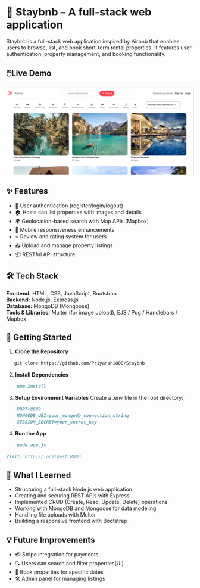 # 🏡 Staybnb – A full-stack web application


Staybnb is a full-stack web application inspired by Airbnb that enables users to browse, list, and book short-term rental properties. It features user authentication, property management, and booking functionality.


## 🖱️Live Demo

[![Watch the demo](./public/assets/demo-thumnail.png)](https://youtu.be/c1PWDNnYe7c)


## ✨ Features

- 🔐 User authentication (register/login/logout)
- 🏠 Hosts can list properties with images and details
- 🌍 Geolocation-based search with Map APIs (Mapbox) 
- 📱 Mobile responsiveness enhancements  
- ⭐ Review and rating system for users 
- 📤 Upload and manage property listings
- 📦 RESTful API structure


## 🛠️ Tech Stack

**Frontend:** HTML, CSS, JavaScript, Bootstrap  
**Backend:** Node.js, Express.js  
**Database:** MongoDB (Mongoose)  
**Tools & Libraries:** Multer (for image upload), EJS / Pug / Handlebars / Mapbox




## 🚀 Getting Started

1. **Clone the Repository**
```markdown
   git clone https://github.com/Priyanshi800/Staybnb
```

2. **Install Dependencies**
```markdown
    npm install
```

3. **Setup Environment Variables**
    Create a .env file in the root directory:
```markdown
    PORT=8080
    MONGODB_URI=your_mongodb_connection_string
    SESSION_SECRET=your_secret_key
```

4. **Run the App**
```markdown
    node app.js
```

```markdown
Visit: http://localhost:8080
```


## 🧠 What I Learned

- Structuring a full-stack Node.js web application  
- Creating and securing REST APIs with Express  
- Implemented CRUD (Create, Read, Update, Delete) operations  
- Working with MongoDB and Mongoose for data modeling  
- Handling file uploads with Multer  
- Building a responsive frontend with Bootstrap


## 💡 Future Improvements

- 💳 Stripe integration for payments  
- 🔍 Users can search and filter properties(UI)
- 📅 Book properties for specific dates 
- 🛠️ Admin panel for managing listings






